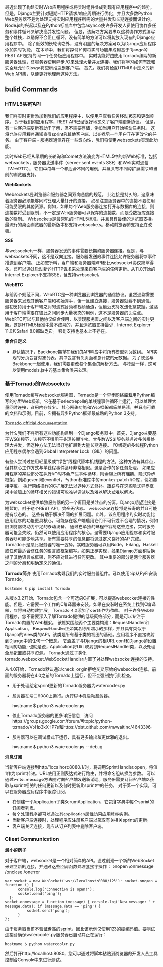 最近出现了构建实时Web应用程序或将实时组件集成到现有应用程序中的趋势。
但是，Django主要针对短期HTTP请求/响应周期进行优化，并且大多数Python Web服务器不是为处理支持实时应用程序所需的大量并发和长期连接而设计的。
Node.js的兴起以及在Python标准库中包含asyncio使许多开发人员使用协作多任务和事件循环来解决高并发性问题。
但是，该解决方案要求以这种协作方式编写整个堆栈，以确保不会阻止循环。没有简单的方法可以将其放入现有的Django应用程序中。
除了低效的长轮询之外，没有明显的解决方案可以为Django应用程序添加实时功能。
在本章中，我们将探讨如何将实时功能集成到基于Django的REST API支持的同一个任务板应用程序中。
实时功能将由使用Tornado编写的新服务器处理，该服务器使用异步I/O来处理大量并发连接。我们将学习如何有效和安全地允许Django将更新推送到客户端。
首先，我们将检查HTML5中定义的新Web API集，以便更好地理解这种方法。

## bulid Commands

### HTML5实时API
我们将实时更新添加到我们的应用程序中，以便用户查看任务移动状态和更改顺序。 
对于我们的应用程序，REST API已经很好地定义了客户端更新协议。
但是，有一些客户端更新有助于了解，但不需要存储，例如当用户开始移动任务时。
这将允许应用程序通知查看sprint的其他客户端，以查找另一个用户正在更改它的任务。
由于客户端 - 服务器通信存在一些双向性，我们将使用websockets实现此功能。

实时Web已经从早期的长轮询和Comet方法演变为HTML5中的新Web标准，包括websockets，服务器发送事件（server-sent events SSE）和Web实时通信（WebRTC）。
它们中的每一个都适合不同的用例，并且具有不同的扩展需求和当前的浏览器支持。

**WebSockets**

Websockets是浏览器和服务器之间双向通信的规范。
此连接是持久的，这意味着服务器必须能够同时处理大量打开的连接。
必须注意服务器中的连接不要使用可能受限的其他资源。例如，如果每个Web服务器连接打开与数据库的连接，则连接数将受到限制，不一定是Web服务器可以保存的连接数，而是受数据库连接数的限制。
Websockets是最常见的HTML5标准，并且具有最佳的浏览器支持。
最流行的桌面浏览器的最新版本都支持websockets。移动浏览器的支持正在改善。

**SSE**

与websockets一样，服务器发送的事件需要长期的服务器连接。但是，与websockets不同，这不是双向连接。服务器发送的事件连接允许服务器将新事件推送到客户端。
正如您所料，客户端和服务器端API都比websocket协议简单得多。您可以通过启动新的HTTP请求来处理来自客户端的任何更新。从11.0开始的Internet Explorer不支持SSE，但支持websocket。


**WebRTC**

与前两个规范不同，WebRTC是一种浏览器到浏览器的通信协议。虽然通常需要服务器来发现其他客户端和初始握手，但一旦建立连接，服务器就看不到通信。
最初支持用于客户端之间的流式音频和视频通道，但最近支持发送任意数据。这适用于客户端需要在彼此之间同步大量状态的用例，这不是服务器的关注点。
WebRTC可以与其他协议结合使用，以实现服务器之间以及客户端之间的实时更新。这是HTML5标准中最不成熟的，并且浏览器支持最少，Internet Explorer 11.0和Safari 8.0都缺乏它。 移动支持也基本上不存在。

**集合自定义**
* 默认情况下，Backbone期望在我们的API响应中将所有模型列为数组。
API实现的分页包含对象列表，其中包含有关页面和总计数的元数据。
为了使这与Backbone一起使用，我们需要更改每个集合的解析方法。
与模型一样，这可以使用models.js中的基本集合类来处理。

### 基于Tornado的Websockets
使用Tornado编写websocket服务器，Tornado是一个异步网络库和用Python编写的小型Web框架。它在基于select/epoll的单线程事件循环上运行，可以处理大量同时连接，占用内存较少。
核心网络功能和Web框架都简单易读，并且有可靠的文档和示例。目前，它拥有异步Python框架最成熟的Python 3支持。

[Tornado official documentation](http://www.tornadoweb.org/en/stable/)

为什么我们不将所有这些功能构建到一个Django服务器中。首先，Django主要基于WSGI规范，该规范不适用于处理长期连接。大多数WSGI服务器通过多线程处理大并发，但这种方法无法很好地扩展到大量长期连接。
I/O绑定的多线程Python应用程序偶尔会遇到Global Interpreter Lock（GIL）的问题。

有些人尝试过使用轻量级或“绿色”线程代替本机线程的方法。这种方法有其优点，但其核心工作方式与单线程事件循环非常相似。这是合作的多任务处理。
如果应用程序的某些部分在执行I/O时不会产生事件循环，则会阻止所有连接。隐式异步框架，例如gevent和eventlet，Python标准库中的monkey-patch I/O库，例如套接字库。
执行网络操作的C扩展无法以这种方式修补。跟踪与在这些隐式异步框架中被阻止的循环相关的错误可能难以调试以及难以解决或难以解决。

为websocket提供单独服务器的另一个原因是关注点的分离。Django期望连接是短暂的，对于这个REST API，完全无状态。 websocket连接将是长寿的并且可能是有状态的。
这些有助于解决不同的扩展问题。此外，该应用程序的实时功能比应用程序的功能更具核心。可能存在客户端启用它们不可行或不合理的情况，例如旧浏览器或动力不足的移动设备。
通过在单独的进程中容纳这些连接，实时服务器可能会失败，仍然可以使用应用程序的核心。这需要Django应用程序和实时服务器尽可能少地共享。所有需要共享的信息都将通过定义良好的API完成。
Tornado不是您此服务器的唯一选择。实时服务器可以用Node，Erlang，Haskell或任何最适合该任务的语言或框架编写。如果正确实现，如果Django方面稍后换掉了其他语言或框架，则不应对其进行任何更改。
其中重要的部分是两个服务器之间的分离和明确定义的通信。

**Tornado简介**
使用Tornado构建我们的实时服务器组件。可以使用pip从PyPi安装Tornado。

    hostname $ pip install Tornado

从版本3.2开始，Tornado包含一个可选的C扩展，可以提高websocket连接的性能。但是，它需要一个工作的C编译器来安装。如果在安装时在系统上找到C编译器，它将自动构建扩展。
Tornado 4.0添加了certifi作为依赖。
对于许多Web应用程序，您不需要深入了解Tornado提供的低级网络部分，而是可以专注于Tornado内置的Web框架。 该框架围绕两个主要类构建：RequestHandler和Application。
RequestHandler正如其名称所暗示的那样，并且具有类似于Django的View类的API，该类是所有基于类的视图的基础。应用程序不直接映射到Django中的任何一个概念。
它涵盖了与Django的根URL conf和Django的设置相同的功能; 也就是说，Application将URL映射到RequestHandler类，以及处理全局配置或共享资源。
Tornado通过子类化tornado.websocket.WebSocketHandler内置了对处理websocket连接的支持。

从4.0开始，Tornado默认通过check_origin拒绝交叉原始的websocket连接。前面的服务器将在4.0之前的Tornado上运行，但不会强制执行此检查。

* 用于处理给定sprint更新的Tornado服务器为watercooler.py
* 服务器在端口8080上运行。执行脚本将启动服务器。


    hostname $ python3 watercooler.py
    
* 停止Tornado服务器的更多详细信息，访问https://groups.google.com/forum/#!topic/python-tornado/VpHp3kXHP7s和https://gist.github.com/mywaiting/4643396。
* 服务器可以在调试模式下运行，具有更多输出和更优雅的退出。
    
    
    hostname $ python3 watercooler.py --debug
    
**消息订阅**

当新客户端连接到http//localhost:8080/1/时，将调用SprintHandler.open，将值1作为sprint传递。URL使用正则表达式进行路由，并将命名组转换为参数。
可以通过write_message方法随时向客户端发送新消息。服务器需要订阅客户端以获取与sprint相关的任何更新以及何时更新此sprint中的任务。 对于第一个实现，可以在服务器应用程序中跟踪订阅。 

* 在创建一个Application子类ScrumApplication，它包含字典中每个sprint的订阅者列表。
* 每个处理程序都可以通过其application属性访问应用程序实例。
* 当新客户端连接时，处理程序应注册客户端以获取有关相关sprint的更新。
* 客户端关闭连接，则应从订户列表中删除客户端。

### Client Communication

**最小的例子**

对于客户端，websocket是一个相对简单的API。通过创建一个新的WebSocket来建立新的连接，并通过这些回调函数处理套接字操作：
onopen /onmessage /onclose /onerror


    var socket = new WebSocket('ws://localhost:8080/123'); socket.onopen = function () {
          console.log('Connection is open!');
          socket.send('ping');
      };
    socket.onmessage = function (message) { console.log('New message: ' + message.data); if (message.data == 'ping') {
              socket.send('pong');
          }
    };

由于服务器当前不验证传递的sprint，因此该示例仅使用123的硬编码值。要测试连接请确保watercooler.py服务器已启动并正在运行：
    
    hostname $ python watercooler.py

然后打开http://localhost:8080。您可以通过将脚本粘贴到浏览器的开发人员工具控制台Console中来进行测试。

